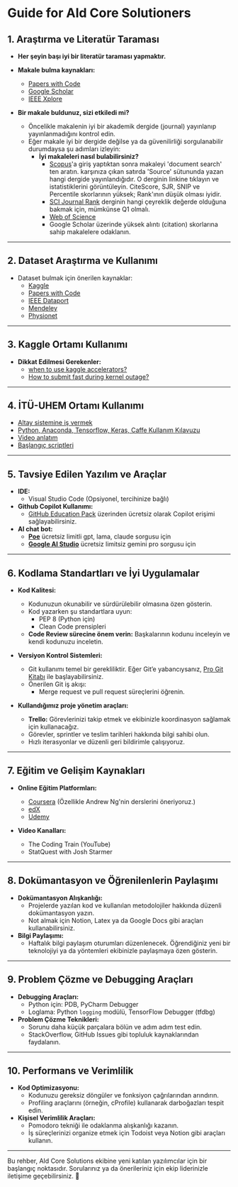 # Guide for AId Core Solutioners

## 1. Araştırma ve Literatür Taraması
- **Her şeyin başı iyi bir literatür taraması yapmaktır.**
- **Makale bulma kaynakları:**
  - [Papers with Code](https://paperswithcode.com/)
  - [Google Scholar](https://scholar.google.com/)
  - [IEEE Xplore](https://ieeexplore.ieee.org/)

- **Bir makale buldunuz, sizi etkiledi mi?**  
  - Öncelikle makalenin iyi bir akademik dergide (journal) yayınlanıp yayınlanmadığını kontrol edin.  
  - Eğer makale iyi bir dergide değilse ya da güvenilirliği sorgulanabilir durumdaysa şu adımları izleyin:  
    - **İyi makaleleri nasıl bulabilirsiniz?**
      - [Scopus](https://www.scopus.com/)'a giriş yaptıktan sonra makaleyi 'document search' ten aratın. karşınıza çıkan satırda 'Source' sütununda yazan hangi dergide yayınlandığıdır. O derginin linkine tıklayın ve istatistiklerini görüntüleyin. CiteScore, SJR, SNIP ve Percentile skorlarının yüksek; Rank'ının düşük olması iyidir.
      - [SCI Journal Rank](https://www.scimagojr.com/journalrank.php) derginin hangi çeyreklik değerde olduğuna bakmak için, mümkünse Q1 olmalı.
      - [Web of Science](https://clarivate.com/webofscience/)
      - Google Scholar üzerinde yüksek alıntı (citation) skorlarına sahip makalelere odaklanın.

---

## 2. Dataset Araştırma ve Kullanımı
- Dataset bulmak için önerilen kaynaklar:
  - [Kaggle](https://www.kaggle.com/datasets)
  - [Papers with Code](https://paperswithcode.com/datasets)
  - [IEEE Dataport](https://ieee-dataport.org/)
  - [Mendeley](https://data.mendeley.com/)
  - [Physionet](https://physionet.org/)

---

## 3. Kaggle Ortamı Kullanımı
- **Dikkat Edilmesi Gerekenler:**  
  - [when to use kaggle accelerators?](https://www.kaggle.com/code/borismbobe/when-to-use-kaggle-accelerators)
  - [How to submit fast during kernel outage?](https://www.kaggle.com/c/aptos2019-blindness-detection/discussion/102718#latest-593892)  
---

## 4. İTÜ-UHEM Ortamı Kullanımı
- [Altay sistemine iş vermek](https://wiki.uhem.itu.edu.tr/w/index.php?title=Altay_sistemine_i%C5%9F_vermek)  
- [Python, Anaconda, Tensorflow, Keras, Caffe Kullanım Kılavuzu](https://wiki.uhem.itu.edu.tr/w/index.php?title=Python,_Anaconda,_Tensorflow,_Keras,_Caffe_Kullan%C4%B1m_K%C4%B1lavuzu)
- [Video anlatım](https://drive.google.com/file/d/1bvN_yl2n8OVbKE5p9imHxIvVymvQz7BQ/view?usp=sharing)
- [Başlangıç scriptleri](https://drive.google.com/file/d/1yltm3gniihrcJTvCfY-eHVg2hYpFCmCR/view?usp=sharing)

---

## 5. Tavsiye Edilen Yazılım ve Araçlar
- **IDE:**
  - Visual Studio Code (Opsiyonel, tercihinize bağlı)
- **Github Copilot Kullanımı:**
  - [GitHub Education Pack](https://education.github.com/pack) üzerinden ücretsiz olarak Copilot erişimi sağlayabilirsiniz.
- **AI chat bot:**
  - **[Poe](https://poe.com/)** ücretsiz limitli gpt, lama, claude sorgusu için
  - **[Google AI Studio](https://aistudio.google.com/)** ücretsiz limitsiz gemini pro sorgusu için

---

## 6. Kodlama Standartları ve İyi Uygulamalar
- **Kod Kalitesi:**  
  - Kodunuzun okunabilir ve sürdürülebilir olmasına özen gösterin.  
  - Kod yazarken şu standartlara uyun:  
    - PEP 8 (Python için)
    - Clean Code prensipleri  
  - **Code Review sürecine önem verin:** Başkalarının kodunu inceleyin ve kendi kodunuzu inceletin.  

- **Versiyon Kontrol Sistemleri:**  
  - Git kullanımı temel bir gerekliliktir. Eğer Git’e yabancıysanız, [Pro Git Kitabı](https://git-scm.com/book/en/v2) ile başlayabilirsiniz.  
  - Önerilen Git iş akışı:  
    - Merge request ve pull request süreçlerini öğrenin.  

- **Kullandığımız proje yönetim araçları:**  
  - **Trello:** Görevlerinizi takip etmek ve ekibinizle koordinasyon sağlamak için kullanacağız.  
  - Görevler, sprintler ve teslim tarihleri hakkında bilgi sahibi olun.
  - Hızlı iterasyonlar ve düzenli geri bildirimle çalışıyoruz.
---

## 7. Eğitim ve Gelişim Kaynakları
- **Online Eğitim Platformları:**  
  - [Coursera](https://www.coursera.org/) (Özellikle Andrew Ng'nin derslerini öneriyoruz.)  
  - [edX](https://www.edx.org/)  
  - [Udemy](https://www.udemy.com/)  

- **Video Kanalları:**  
  - The Coding Train (YouTube)  
  - StatQuest with Josh Starmer  

---

## 8. Dokümantasyon ve Öğrenilenlerin Paylaşımı
- **Dokümantasyon Alışkanlığı:**  
  - Projelerde yazılan kod ve kullanılan metodolojiler hakkında düzenli dokümantasyon yazın.  
  - Not almak için Notion, Latex ya da Google Docs gibi araçları kullanabilirsiniz.  
- **Bilgi Paylaşımı:**  
  - Haftalık bilgi paylaşım oturumları düzenlenecek. Öğrendiğiniz yeni bir teknolojiyi ya da yöntemleri ekibinizle paylaşmaya özen gösterin.  

---

## 9. Problem Çözme ve Debugging Araçları
- **Debugging Araçları:**  
  - Python için: PDB, PyCharm Debugger  
  - Loglama: Python `logging` modülü, TensorFlow Debugger (tfdbg)  
- **Problem Çözme Teknikleri:**  
  - Sorunu daha küçük parçalara bölün ve adım adım test edin.  
  - StackOverflow, GitHub Issues gibi topluluk kaynaklarından faydalanın.  

---

## 10. Performans ve Verimlilik
- **Kod Optimizasyonu:**  
  - Kodunuzu gereksiz döngüler ve fonksiyon çağrılarından arındırın.  
  - Profiling araçlarını (örneğin, cProfile) kullanarak darboğazları tespit edin.  
- **Kişisel Verimlilik Araçları:**  
  - Pomodoro tekniği ile odaklanma alışkanlığı kazanın.  
  - İş süreçlerinizi organize etmek için Todoist veya Notion gibi araçları kullanın.

---

Bu rehber, AId Core Solutions ekibine yeni katılan yazılımcılar için bir başlangıç noktasıdır. Sorularınız ya da önerileriniz için ekip liderinizle iletişime geçebilirsiniz. 🚀
